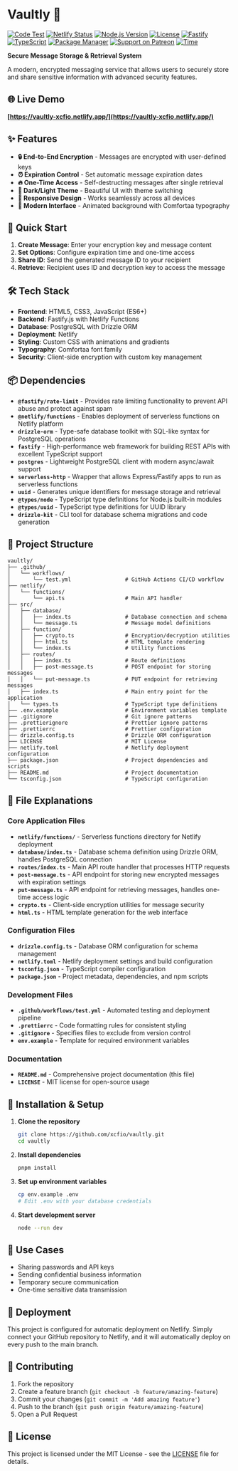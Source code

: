 # Vaultly 🔐

[![Code Test](https://github.com/xcfio/vaultly/actions/workflows/test.yaml/badge.svg)](https://github.com/xcfio/vaultly/actions/workflows/test.yaml)
[![Netlify Status](https://api.netlify.com/api/v1/badges/6d444867-9521-4f20-a2b7-62ee7ab534e0/deploy-status)](https://app.netlify.com/projects/vaultly-xcfio/deploys)
[![Node.js Version](https://img.shields.io/badge/node-24.x-brightgreen.svg)](https://nodejs.org/)
[![License](https://img.shields.io/github/license/xcfio/vaultly)](https://opensource.org/license/apache-2-0)
[![Fastify](https://img.shields.io/badge/Fastify-5.x-202020?logo=fastify)](https://www.fastify.io/)
[![TypeScript](https://img.shields.io/badge/TypeScript-5.x-blue?logo=typescript)](https://www.typescriptlang.org/)
[![Package Manager](https://img.shields.io/badge/pnpm-latest-orange?logo=pnpm)](https://pnpm.io/)
[![Support on Patreon](https://img.shields.io/badge/Sponsor-Patreon-red?logo=patreon)](https://www.patreon.com/xcfio)
[![Time](https://wakatime.com/badge/user/80f5dbf4-7bff-4748-82c6-2a8a3f3ec1c0/project/e01f3446-dd28-474e-be06-b985c7620c70.svg)](https://wakatime.com/badge/user/80f5dbf4-7bff-4748-82c6-2a8a3f3ec1c0/project/e01f3446-dd28-474e-be06-b985c7620c70)

**Secure Message Storage & Retrieval System**

A modern, encrypted messaging service that allows users to securely store and share sensitive information with advanced security features.

## 🌐 Live Demo

**[https://vaultly-xcfio.netlify.app/](https://vaultly-xcfio.netlify.app/)**

## ✨ Features

-   **🔒 End-to-End Encryption** - Messages are encrypted with user-defined keys
-   **⏰ Expiration Control** - Set automatic message expiration dates
-   **🔥 One-Time Access** - Self-destructing messages after single retrieval
-   **🌙 Dark/Light Theme** - Beautiful UI with theme switching
-   **📱 Responsive Design** - Works seamlessly across all devices
-   **🎨 Modern Interface** - Animated background with Comfortaa typography

## 🚀 Quick Start

1. **Create Message**: Enter your encryption key and message content
2. **Set Options**: Configure expiration time and one-time access
3. **Share ID**: Send the generated message ID to your recipient
4. **Retrieve**: Recipient uses ID and decryption key to access the message

## 🛠️ Tech Stack

-   **Frontend**: HTML5, CSS3, JavaScript (ES6+)
-   **Backend**: Fastify.js with Netlify Functions
-   **Database**: PostgreSQL with Drizzle ORM
-   **Deployment**: Netlify
-   **Styling**: Custom CSS with animations and gradients
-   **Typography**: Comfortaa font family
-   **Security**: Client-side encryption with custom key management

## 📦 Dependencies

-   **`@fastify/rate-limit`** - Provides rate limiting functionality to prevent API abuse and protect against spam
-   **`@netlify/functions`** - Enables deployment of serverless functions on Netlify platform
-   **`drizzle-orm`** - Type-safe database toolkit with SQL-like syntax for PostgreSQL operations
-   **`fastify`** - High-performance web framework for building REST APIs with excellent TypeScript support
-   **`postgres`** - Lightweight PostgreSQL client with modern async/await support
-   **`serverless-http`** - Wrapper that allows Express/Fastify apps to run as serverless functions
-   **`uuid`** - Generates unique identifiers for message storage and retrieval
-   **`@types/node`** - TypeScript type definitions for Node.js built-in modules
-   **`@types/uuid`** - TypeScript type definitions for UUID library
-   **`drizzle-kit`** - CLI tool for database schema migrations and code generation

## 📁 Project Structure

```
vaultly/
├── .github/
│   └── workflows/
│       └── test.yml                 # GitHub Actions CI/CD workflow
├── netlify/
│   └── functions/
│       └── api.ts                   # Main API handler
├── src/
│   ├── database/
│   │   ├── index.ts                 # Database connection and schema
│   │   └── message.ts               # Message model definitions
│   ├── function/
│   │   ├── crypto.ts                # Encryption/decryption utilities
│   │   ├── html.ts                  # HTML template rendering
│   │   └── index.ts                 # Utility functions
│   ├── routes/
│   │   ├── index.ts                 # Route definitions
│   │   ├── post-message.ts          # POST endpoint for storing messages
│   │   └── put-message.ts           # PUT endpoint for retrieving messages
│   ├── index.ts                     # Main entry point for the application
│   └── types.ts                     # TypeScript type definitions
├── .env.example                     # Environment variables template
├── .gitignore                       # Git ignore patterns
├── .prettierignore                  # Prettier ignore patterns
├── .prettierrc                      # Prettier configuration
├── drizzle.config.ts                # Drizzle ORM configuration
├── LICENSE                          # MIT License
├── netlify.toml                     # Netlify deployment configuration
├── package.json                     # Project dependencies and scripts
├── README.md                        # Project documentation
└── tsconfig.json                    # TypeScript configuration
```

## 📄 File Explanations

### Core Application Files

-   **`netlify/functions/`** - Serverless functions directory for Netlify deployment
-   **`database/index.ts`** - Database schema definition using Drizzle ORM, handles PostgreSQL connection
-   **`routes/index.ts`** - Main API route handler that processes HTTP requests
-   **`post-message.ts`** - API endpoint for storing new encrypted messages with expiration settings
-   **`put-message.ts`** - API endpoint for retrieving messages, handles one-time access logic
-   **`crypto.ts`** - Client-side encryption utilities for message security
-   **`html.ts`** - HTML template generation for the web interface

### Configuration Files

-   **`drizzle.config.ts`** - Database ORM configuration for schema management
-   **`netlify.toml`** - Netlify deployment settings and build configuration
-   **`tsconfig.json`** - TypeScript compiler configuration
-   **`package.json`** - Project metadata, dependencies, and npm scripts

### Development Files

-   **`.github/workflows/test.yml`** - Automated testing and deployment pipeline
-   **`.prettierrc`** - Code formatting rules for consistent styling
-   **`.gitignore`** - Specifies files to exclude from version control
-   **`env.example`** - Template for required environment variables

### Documentation

-   **`README.md`** - Comprehensive project documentation (this file)
-   **`LICENSE`** - MIT license for open-source usage

## 🔧 Installation & Setup

1. **Clone the repository**

    ```bash
    git clone https://github.com/xcfio/vaultly.git
    cd vaultly
    ```

2. **Install dependencies**

    ```bash
    pnpm install
    ```

3. **Set up environment variables**

    ```bash
    cp env.example .env
    # Edit .env with your database credentials
    ```

4. **Start development server**
    ```bash
    node --run dev
    ```

## 🎯 Use Cases

-   Sharing passwords and API keys
-   Sending confidential business information
-   Temporary secure communication
-   One-time sensitive data transmission

## 🚀 Deployment

This project is configured for automatic deployment on Netlify. Simply connect your GitHub repository to Netlify, and it will automatically deploy on every push to the main branch.

## 🤝 Contributing

1. Fork the repository
2. Create a feature branch (`git checkout -b feature/amazing-feature`)
3. Commit your changes (`git commit -m 'Add amazing feature'`)
4. Push to the branch (`git push origin feature/amazing-feature`)
5. Open a Pull Request

## 📝 License

This project is licensed under the MIT License - see the [LICENSE](LICENSE) file for details.
